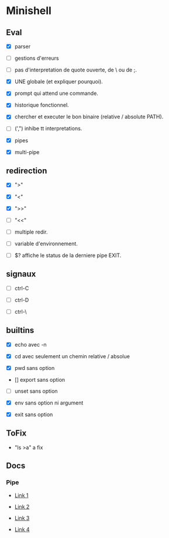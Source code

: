 # Minishell

## Eval

- [x] parser

- [ ] gestions d'erreurs

- [ ] pas d'interpretation de quote ouverte, de \ ou de ;.

- [x] UNE globale (et expliquer pourquoi).

- [x] prompt qui attend une commande.

- [x] historique fonctionnel.

- [x] chercher et executer le bon binaire (relative / absolute PATH).

- [ ] (',") inhibe tt interpretations.

- [x] pipes

- [x] multi-pipe

## redirection

- [x] ">"

- [x] "<"

- [x] ">>"

- [ ] "<<"

- [ ] multiple redir.

- [ ] variable d'environnement.

- [ ] $? affiche le status de la derniere pipe EXIT.

## signaux

- [ ] ctrl-C

- [ ] ctrl-D

- [ ] ctrl-\

## builtins

- [x] echo avec -n

- [x] cd avec seulement un chemin relative / absolue

- [x] pwd sans option

- [] export sans option

- [ ] unset sans option

- [x] env sans option ni argument

- [x] exit sans option

## ToFix

- "ls >a" a fix

## Docs

### Pipe

- [Link 1](http://www.zeitoun.net/articles/communication-par-tuyau/start\n)

- [Link 2](http://www.zeitoun.net/_media/articles/communication-par-tuyau/stdxxx_2.png\n)

- [Link 3](http://www.rozmichelle.com/pipes-forks-dups/\n)

- [Link 4](https://tldp.org/LDP/lpg/node11.html\n)
